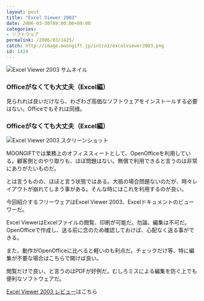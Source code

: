 ```yaml
---
layout: post
title: "Excel Viewer 2003"
date: 2006-03-30T09:00:00+09:00
categories:
- ソフトウェア
permalink: /2006/03/1425/
catch: http://image.moongift.jp/intro2/excelviewer2003.png
id: 1424
---
```

 ![Excel Viewer 2003 サムネイル](http://image.moongift.jp/intro2/excelviewer2003.t.png "Excel Viewer 2003 サムネイル")
  

### Officeがなくても大丈夫（Excel編）
  
見られれば良いだけなら、わざわざ高価なソフトウェアをインストールする必要はない。Officeでもそれは同様。  
<!--more-->  

### Officeがなくても大丈夫（Excel編）
  

![Excel Viewer 2003 スクリーンショット](http://image.moongift.jp/intro2/excelviewer2003.png "Excel Viewer 2003 スクリーンショット")

  

MOONGIFTでは業務上のオフィススィートとして、OpenOfficeを利用している。顧客側とのやり取りも、ほぼ問題はない。無償で利用できると言うのは非常にありがたいものだ。

  

とは言うものの、ほぼと言う状態ではある。大抵の場合問題ないのだが、時々レイアウトが崩れてしまう事がある。そんな時にはこれを利用するのが良い。

  

今回紹介するフリーウェアはExcel Viewer 2003、Excelドキュメントのビューワーだ。

  

Excel ViewerはExcelファイルの閲覧、印刷が可能だ。勿論、編集は不可だ。OpenOfficeで作成し、送る前に念のため確認しておけば、心配なく送る事ができる。

  

また、動作がOpenOfficeに比べると軽いのも利点だ。チェックだけ等、特に編集が不要な場合はこちらで開けば良い。

  

閲覧だけで良い、と言うのはPDFが好例だ。むしろミスによる編集を防ぐ上でも便利なソフトウェアだ。

  

[Excel Viewer 2003 レビュー](http://fw.moongift.jp/review/i-1433.html)はこちら


